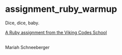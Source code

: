 assignment_ruby_warmup
======================

Dice, dice, baby.

[A Ruby assignment from the Viking Codes School](http://www.vikingcodeschool.com)

<br>
Mariah Schneeberger
